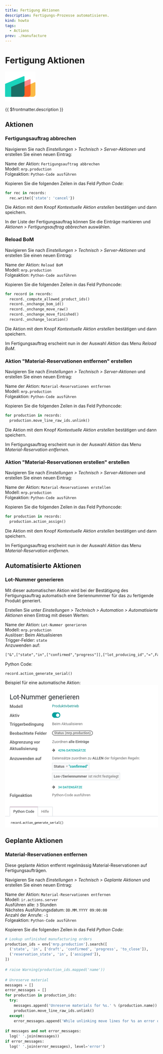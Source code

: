 ```yaml
---
title: Fertigung Aktionen
description: Fertigungs-Prozesse automatisieren.
kind: howto
tags:
  - Actions
prev: ./manufacture
---
```


# Fertigung Aktionen

![icons_odoo_mrp](attachments/icons_odoo_mrp.png)

{{ $frontmatter.description }}

## Aktionen

### Fertigungsauftrag abbrechen

Navigieren Sie nach _Einstellungen > Technisch > Server-Aktionen_ und erstellen Sie einen neuen Eintrag:

Name der Aktion: `Fertigungsauftrag abbrechen`\
Modell: `mrp.production`\
Folgeaktion: `Python-Code ausführen`

Kopieren Sie die folgenden Zeilen in das Feld _Python Code_:

```python
for rec in records:
  rec.write({'state': 'cancel'})
```

Die Aktion mit dem Knopf _Kontextuelle Aktion erstellen_ bestätigen und dann speichern.

In der Liste der Fertigungsauftrag können Sie die Einträge markieren und _Aktionen > Fertigungsauftrag abbrechen_ auswählen.

### Reload BoM

Navigieren Sie nach _Einstellungen > Technisch > Server-Aktionen_ und erstellen Sie einen neuen Eintrag:

Name der Aktion: `Reload BoM`\
Modell: `mrp.production`\
Folgeaktion: `Python-Code ausführen`

Kopieren Sie die folgenden Zeilen in das Feld Pythoncode:

```python
for record in records:
  record._compute_allowed_product_ids()
  record._onchange_bom_id()
  record._onchange_move_raw()
  record._onchange_move_finished()
  record._onchange_location()
```

Die Aktion mit dem Knopf _Kontextuelle Aktion erstellen_ bestätigen und dann speichern.

Im Fertigungsauftrag erscheint nun in der Auswahl _Aktion_ das Menu _Reload BoM_.

### Aktion "Material-Reservationen entfernen" erstellen

Navigieren Sie nach _Einstellungen > Technisch > Server-Aktionen_ und erstellen Sie einen neuen Eintrag:

Name der Aktion: `Material-Reservationen entfernen`\
Modell: `mrp.production`\
Folgeaktion: `Python-Code ausführen`

Kopieren Sie die folgenden Zeilen in das Feld Pythoncode:

```python
for production in records:
  production.move_line_raw_ids.unlink()
```

Die Aktion mit dem Knopf _Kontextuelle Aktion erstellen_ bestätigen und dann speichern.

Im Fertigungsauftrag erscheint nun in der Auswahl _Aktion_ das Menu _Material-Reservation entfernen_.

### Aktion "Material-Reservationen erstellen" erstellen

Navigieren Sie nach _Einstellungen > Technisch > Server-Aktionen_ und erstellen Sie einen neuen Eintrag:

Name der Aktion: `Material-Reservationen erstellen`\
Modell: `mrp.production`\
Folgeaktion: `Python-Code ausführen`

Kopieren Sie die folgenden Zeilen in das Feld Pythoncode:

```python
for production in records:
  production.action_assign()
```

Die Aktion mit dem Knopf _Kontextuelle Aktion erstellen_ bestätigen und dann speichern.

Im Fertigungsauftrag erscheint nun in der Auswahl _Aktion_ das Menu _Material-Reservation entfernen_.

## Automatisierte Aktionen

### Lot-Nummer generieren

Mit dieser automatischen Aktion wird bei der Bestätigung des Fertigungsauftrag automatisch eine Seriennummmer für das zu fertigende Produkt generiert.

Erstellen Sie unter _Einstellungen > Technisch > Automation > Automatisierte Aktionen_ einen Eintrag mit diesen Werten:

Name der Aktion: `Lot-Nummer generieren`\
Modell: `mrp.production`\
Auslöser: Beim Aktualisieren\
Trigger-Felder: `state`\
Anzuwenden auf:

```txt
["&",["state","in",["confirmed","progress"]],["lot_producing_id","=",False]]
```

Python Code:

```python
record.action_generate_serial()
```

Beispiel für eine automatische Aktion:
![](attachments/Fertigung%20Aktionen%20Lot-Nummer%20generieren.png)

## Geplante Aktionen

### Material-Reservationen entfernen

Diese geplante Aktion entfernt regelmässig Material-Reservationen auf Fertigungsaufträgen.

Navigieren Sie nach _Einstellungen > Technisch > Geplante Aktionen_ und erstellen Sie einen neuen Eintrag:

Name der Aktion: `Material-Reservationen entfernen`\
Modell: `ir.actions.server`\
Ausführen alle: `3` Stunden\
Nächstes Ausführungsdatum: `DD.MM.YYYY 09:00:00`\
Anzahl der Anrufe: `-1`\
Folgeaktion: `Python-Code ausführen`

Kopieren Sie die folgenden Zeilen in das Feld _Python Code_:

```python
# Lookup unfinished manufacturing orders
production_ids = env['mrp.production'].search([
  ('state', 'in', ['draft', 'confirmed', 'progress', 'to_close']),
  ('reservation_state', 'in', ['assigned']),
])

# raise Warning(production_ids.mapped('name'))

# Unreserve material
messages = []
error_messages = []
for production in production_ids:
  try:
    messages.append('Unreserve materials for %s.' % (production.name))
    production.move_line_raw_ids.unlink()
  except:
    error_messages.append('While unlinking move lines for %s an error occured.' % (production.name))

if messages and not error_messages:
  log(' '.join(messages))
if error_messages:
  log(' '.join(error_messages), level='error')
```

